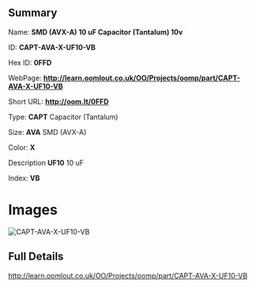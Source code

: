 

## Summary
 
Name: __SMD (AVX-A) 10 uF Capacitor (Tantalum) 10v__

ID: __CAPT-AVA-X-UF10-VB__

Hex ID: __0FFD__

WebPage: __http://learn.oomlout.co.uk/OO/Projects/oomp/part/CAPT-AVA-X-UF10-VB__

Short URL: __http://oom.lt/0FFD__


Type: __CAPT__ Capacitor (Tantalum) 

Size: __AVA__ SMD (AVX-A) 

Color: __X__  

Description __UF10__ 10 uF 

Index: __VB__


# Images
![CAPT-AVA-X-UF10-VB](http://oomlout.com/oomp-gen/parts/CAPT-AVA-X-UF10-VB/CAPT-AVA-X-UF10-VB_420.jpg)



## Full Details

 http://learn.oomlout.co.uk/OO/Projects/oomp/part/CAPT-AVA-X-UF10-VB














